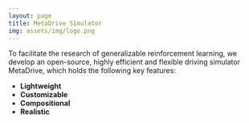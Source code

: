 ```yaml
---
layout: page
title: MetaDrive Simulator
img: assets/img/logo.png
---
```

<p>
        To facilitate the research of generalizable reinforcement learning, we develop an open-source, highly efficient
        and flexible driving simulator MetaDrive, which holds the following key features:
</p>
<ul>
    <li>
        <b>Lightweight</b>
    </li>
    <li>
        <b>Customizable</b>
    </li>
    <li>
        <b>Compositional</b>
    </li>
    <li>
        <b>Realistic</b>
    </li>
</ul>